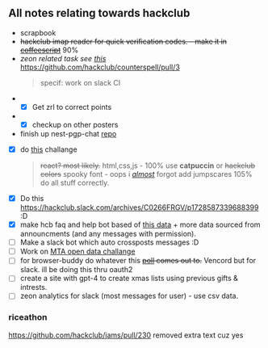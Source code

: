 ## All notes relating towards hackclub

- scrapbook
- ~~hackclub imap reader for quick verification codes. - make it in [coffeescript](https://coffeescript.org/)~~ 90%
- _zeon related task see [this](./zeon.md)_
  https://github.com/hackclub/counterspell/pull/3
  > specif: work on slack CI
- - [x] Get zrl to correct points
- - [x] checkup on other posters
- finish up nest-pgp-chat [repo](https://git.hackclub.app/neon/nest-pgp-chat)
- [x] do [this](https://manor.hackclub.com/) challange
  > ~~react? most likely.~~ html,css,js - 100%
  > use **catpuccin** or ~~hackclub colors~~
  > spooky font - oops i [_almost_](https://github.com/NeonGamerBot-QK/spooky-boba/commit/b90b3abee109f5424c5d573552c157d4cf61d71c) forgot
  > add jumpscares 105%
  > do all stuff correctly.
- [x] Do this https://hackclub.slack.com/archives/C0266FRGV/p1728587339688399 :D
- [x] make hcb faq and help bot based of [this data](https://hackclub.slack.com/archives/C07SBMR4LSC/p1728940866610229?thread_ts=1728858180.247689&cid=C07SBMR4LSC) + more data sourced from announcments (and any messages with permission).
- [ ] Make a slack bot which auto crossposts messages :D
- [ ] Work on [MTA open data challange](https://new.mta.info/article/mta-open-data-challenge)
- [ ] for browser-buddy do whatever this ~~[poll](https://hackclub.slack.com/archives/C07R8DYAZMM/p1729736375366829) comes out to.~~ Vencord but for slack. ill be doing this thru oauth2
- [ ] create a site with gpt-4 to create xmas lists using previous gifts & intrests.
- [ ] zeon analytics for slack (most messages for user) - use csv data.
### riceathon

https://github.com/hackclub/jams/pull/230
removed extra text cuz yes
